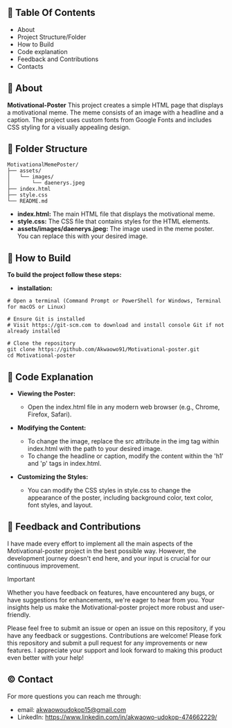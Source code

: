 ##  📖 Table Of Contents
- About
- Project Structure/Folder
- How to Build
- Code explanation
- Feedback and Contributions
- Contacts


## 🚀 About
**Motivational-Poster** This project creates a simple HTML page that displays a motivational meme. The meme consists of an image with a headline and a caption. The project uses custom fonts from Google Fonts and includes CSS styling for a visually appealing design.

## 📄 Folder Structure
    MotivationalMemePoster/
    ├── assets/
    │   └── images/
    │       └── daenerys.jpeg
    ├── index.html
    ├── style.css
    └── README.md
    
  - **index.html:** The main HTML file that displays the motivational meme.
  - **style.css:** The CSS file that contains styles for the HTML elements.
  - **assets/images/daenerys.jpeg:** The image used in the meme poster. You can replace this with your desired image.

## 📝 How to Build
 **To build the project follow these steps:**
  - **installation:**

```shell
# Open a terminal (Command Prompt or PowerShell for Windows, Terminal for macOS or Linux)

# Ensure Git is installed
# Visit https://git-scm.com to download and install console Git if not already installed
            
# Clone the repository
git clone https://github.com/Akwaowo91/Motivational-poster.git
cd Motivational-poster
```       

## 📄 Code Explanation

  - **Viewing the Poster:**
      - Open the index.html file in any modern web browser (e.g., Chrome, Firefox, Safari).
   
  - **Modifying the Content:**
      - To change the image, replace the src attribute in the img tag within index.html with the path to your desired image.
      - To change the headline or caption, modify the content within the 'h1' and 'p' tags in index.html.
   
  - **Customizing the Styles:**
      - You can modify the CSS styles in style.css to change the appearance of the poster, including background color, text color, font styles, and layout.
        
## 🤝 Feedback and Contributions 
I have made every effort to implement all the main aspects of the Motivational-poster project in the best possible way. However, the development journey doesn't end here, and your input is crucial for our continuous improvement.

> [!IMPORTANT]
> Whether you have feedback on features, have encountered any bugs, or have suggestions for enhancements, we're eager to hear from you. Your insights help us make the Motivational-poster project more robust and user-friendly.

Please feel free to submit an issue or open an issue on this repository, if you have any feedback or suggestions.
Contributions are welcome! Please fork this repository and submit a pull request for any improvements or new features.
I appreciate your support and look forward to making this product even better with your help!

## ©️ Contact
For more questions you can reach me through:  
- email: akwaowoudokop15@gmail.com
- LinkedIn: https://www.linkedin.com/in/akwaowo-udokop-474662229/
